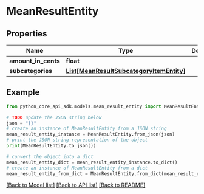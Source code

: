 # MeanResultEntity


## Properties

Name | Type | Description | Notes
------------ | ------------- | ------------- | -------------
**amount_in_cents** | **float** |  | [optional] 
**subcategories** | [**List[MeanResultSubcategoryItemEntity]**](MeanResultSubcategoryItemEntity.md) |  | [optional] 

## Example

```python
from python_core_api_sdk.models.mean_result_entity import MeanResultEntity

# TODO update the JSON string below
json = "{}"
# create an instance of MeanResultEntity from a JSON string
mean_result_entity_instance = MeanResultEntity.from_json(json)
# print the JSON string representation of the object
print(MeanResultEntity.to_json())

# convert the object into a dict
mean_result_entity_dict = mean_result_entity_instance.to_dict()
# create an instance of MeanResultEntity from a dict
mean_result_entity_from_dict = MeanResultEntity.from_dict(mean_result_entity_dict)
```
[[Back to Model list]](../README.md#documentation-for-models) [[Back to API list]](../README.md#documentation-for-api-endpoints) [[Back to README]](../README.md)


